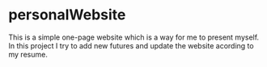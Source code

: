 # personalWebsite
This is a simple one-page website which is a way for me to present myself. 
In this project I try to add new futures and update the website acording to my resume.
